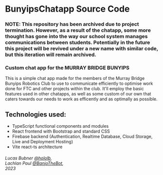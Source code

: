 # BunyipsChatapp Source Code
### NOTE: This repository has been archived due to project termination. However, as a result of the chatapp, some more thought has gone into the way our school system manages communications between students. Potentially in the future this project will be revived under a new name with similar code, but this iteration will remain archived.

### Custom chat app for the MURRAY BRIDGE BUNYIPS

This is a simple chat app made for the members of the Murray Bridge Bunyips Robotics Club to use to communicate efficiently to optimise work done for FTC and other projects within the club. It'll employ the basic features used in other chatapps, as well as some custom of our own that caters towards our needs to work as efficently and as optimally as possible. 

## Technologies used:
- TypeScript functional components and modules
- React frontend with Bootstrap and standard CSS
- Firebase backend (Authentication, Realtime Database, Cloud Storage, Live and Deployment Hosting) 
- Vite react-ts architecture

###### Lucas Bubner [@hololb](https://github.com/hololb), <br> Lachlan Paul [@BanjoTheBot](https://github.com/BanjoTheBot), <br> 2023
